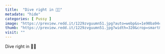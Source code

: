 ```yaml
---
title:  "Dive right in 🤤😛"
metadate: "hide"
categories: [ Pussy ]
image: "https://preview.redd.it/1229zvguumn51.jpg?auto=webp&s=1e90ba94cae59de379fd89638a31fbf2fbee221b"
thumb: "https://preview.redd.it/1229zvguumn51.jpg?width=320&crop=smart&auto=webp&s=a57d5aae006a1d62de92aea4591fcf0060e720ea"
visit: ""
---
```

Dive right in 🤤😛
